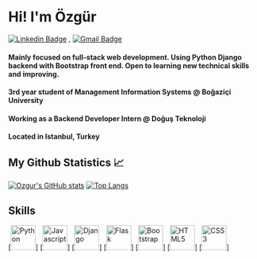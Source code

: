 # Hi! I'm Özgür
[![Linkedin Badge](https://img.shields.io/badge/-LinkedIn-blue?style=flat-square&logo=Linkedin&logoColor=white&link=https://www.linkedin.com/in/akinozgur/)](https://www.linkedin.com/in/akinozgur/) 
, [![Gmail Badge](https://img.shields.io/badge/-Gmail-c14438?style=flat-square&logo=Gmail&logoColor=white&link=mailto:ozgurakn14@gmail.com)](mailto:ozgurakn14@gmail.com)
#### Mainly focused on full-stack web development. Using Python Django backend with Bootstrap front end. Open to learning new technical skills and improving.
#### 3rd year student of Management Information Systems @ Boğaziçi University
#### Working as a Backend Developer Intern @ Doğuş Teknoloji
#### Located in Istanbul, Turkey

## My Github Statistics 📈

[![Ozgur's GitHub stats](https://github-readme-stats.vercel.app/api?username=ozgurakinj&count_private=true&hide_title=true&show_icons=true&hide_border=true)](https://github.com/anuraghazra/github-readme-stats)
[![Top Langs](https://github-readme-stats.vercel.app/api/top-langs/?username=ozgurakinj&card_width=250&langs_count=6&hide_border=true&layout=compact)](https://github.com/anuraghazra/github-readme-stats)


## Skills

[<img src="https://img.shields.io/badge/-Python-3776AB?style=for-the-badge&logo=python&logoColor=white" alt="Python" width="50" height="50" />]
[<img src="https://img.shields.io/badge/-Javascript-F7DF1E?style=for-the-badge&logo=javascript&logoColor=black" alt="Javascript" width="50" height="50" />]
[<img src="https://img.shields.io/badge/-Django-44b78b?style=for-the-badge&logo=django&logoColor=white" alt="Django" width="50" height="50" />]
[<img src="https://img.shields.io/badge/-Flask-ffffff?style=for-the-badge&logo=flask&logoColor=black" alt="Flask" width="50" height="50" />]
[<img src="https://img.shields.io/badge/-bootstrap-7952B3?style=for-the-badge&logo=bootstrap&logoColor=white" alt="Bootstrap" width="50" height="50" />]
[<img src="https://img.shields.io/badge/-html-E34F26?style=for-the-badge&logo=HTML5&logoColor=white" alt="HTML5" width="50" height="50" />]
[<img src="https://img.shields.io/badge/-css-1572B6?style=for-the-badge&logo=css3&logoColor=white" alt="CSS3" width="50" height="50" />]

